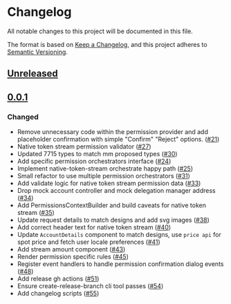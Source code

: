 # Changelog

All notable changes to this project will be documented in this file.

The format is based on [Keep a Changelog](https://keepachangelog.com/en/1.0.0/),
and this project adheres to [Semantic Versioning](https://semver.org/spec/v2.0.0.html).

## [Unreleased]

## [0.0.1]

### Changed

- Remove unnecessary code within the permission provider and add placeholder confirmation with simple "Confirm" "Reject" options. ([#21](https://github.com/MetaMask/snap-7715-permissions/pull/21))
- Native token stream permission validator ([#27](https://github.com/MetaMask/snap-7715-permissions/pull/27))
- Updated 7715 types to match mm proposed types ([#30](https://github.com/MetaMask/snap-7715-permissions/pull/30))
- Add specific permission orchestrators interface ([#24](https://github.com/MetaMask/snap-7715-permissions/pull/24))
- Implement native-token-stream orchestrate happy path ([#25](https://github.com/MetaMask/snap-7715-permissions/pull/25))
- Small refactor to use multiple permission orchestrators ([#31](https://github.com/MetaMask/snap-7715-permissions/pull/31))
- Add validate logic for native token stream permission data ([#33](https://github.com/MetaMask/snap-7715-permissions/pull/33))
- Drop mock account controller and mock delegation manager address ([#34](https://github.com/MetaMask/snap-7715-permissions/pull/34))
- Add PermissionsContextBuilder and build caveats for native token stream ([#35](https://github.com/MetaMask/snap-7715-permissions/pull/35))
- Update request details to match designs and add svg images ([#38](https://github.com/MetaMask/snap-7715-permissions/pull/38))
- Add correct header text for native token stream ([#40](https://github.com/MetaMask/snap-7715-permissions/pull/40))
- Update `AccountDetails` component to match designs, use `price api` for spot price and fetch user locale preferences ([#41](https://github.com/MetaMask/snap-7715-permissions/pull/41))
- Add stream amount component ([#43](https://github.com/MetaMask/snap-7715-permissions/pull/43))
- Render permission specific rules ([#45](https://github.com/MetaMask/snap-7715-permissions/pull/45))
- Register event handlers to handle permission confirmation dialog events ([#48](https://github.com/MetaMask/snap-7715-permissions/pull/48))
- Add release gh actions ([#51](https://github.com/MetaMask/snap-7715-permissions/pull/51))
- Ensure create-release-branch cli tool passes ([#54](https://github.com/MetaMask/snap-7715-permissions/pull/54))
- Add changelog scripts ([#55](https://github.com/MetaMask/snap-7715-permissions/pull/55))

[Unreleased]: git+https://github.com/MetaMask/snap-7715-permissions/compare/@metamask/gator-permissions@0.0.1...HEAD
[0.0.1]: git+https://github.com/MetaMask/snap-7715-permissions/releases/tag/@metamask/gator-permissions@0.0.1
